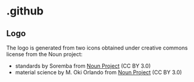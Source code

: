 # .github

## Logo
The logo is generated from two icons obtained under creative commons license from the Noun project:
* standards by Soremba from <a href="https://thenounproject.com/browse/icons/term/standards/" target="_blank" title="standards Icons">Noun Project</a> (CC BY 3.0)
* material science by M. Oki Orlando from <a href="https://thenounproject.com/browse/icons/term/material-science/" target="_blank" title="material science Icons">Noun Project</a> (CC BY 3.0)
